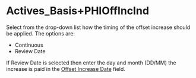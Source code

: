 # Actives\_Basis+PHIOffIncInd

Select from the drop-down list how the timing of the offset increase
should be applied. The options are:

-   Continuous
-   Review Date

If Review Date is selected then enter the day and month (DD/MM) the
increase is paid in the [Offset Increase
Date](actives_basis+phioffrevd.md) field.
